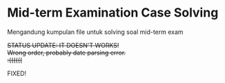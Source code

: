 # Mid-term Examination Case Solving
Mengandung kumpulan file untuk solving soal mid-term exam

~~STATUS UPDATE: IT DOESN'T WORKS!~~<br>
~~Wrong order, probably date parsing error.~~<br>
~~:((((((~~

FIXED!
